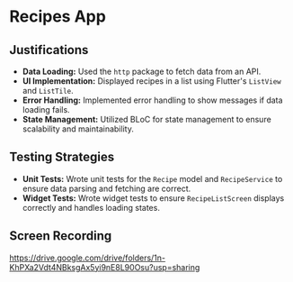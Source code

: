 # Recipes App

## Justifications
- **Data Loading:** Used the `http` package to fetch data from an API.
- **UI Implementation:** Displayed recipes in a list using Flutter's `ListView` and `ListTile`.
- **Error Handling:** Implemented error handling to show messages if data loading fails.
- **State Management:** Utilized BLoC for state management to ensure scalability and maintainability.

## Testing Strategies
- **Unit Tests:** Wrote unit tests for the `Recipe` model and `RecipeService` to ensure data parsing and fetching are correct.
- **Widget Tests:** Wrote widget tests to ensure `RecipeListScreen` displays correctly and handles loading states.

## Screen Recording
https://drive.google.com/drive/folders/1n-KhPXa2Vdt4NBksgAx5yi9nE8L90Osu?usp=sharing

